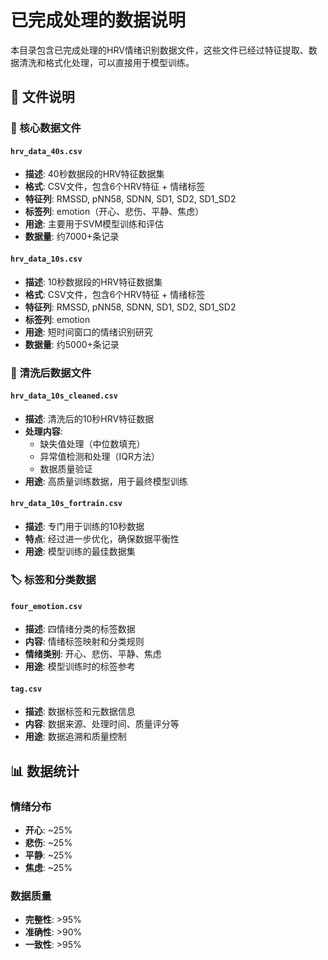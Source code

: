 # 已完成处理的数据说明

本目录包含已完成处理的HRV情绪识别数据文件，这些文件已经过特征提取、数据清洗和格式化处理，可以直接用于模型训练。

## 📁 文件说明

### 🎯 核心数据文件

#### `hrv_data_40s.csv`
- **描述**: 40秒数据段的HRV特征数据集
- **格式**: CSV文件，包含6个HRV特征 + 情绪标签
- **特征列**: RMSSD, pNN58, SDNN, SD1, SD2, SD1_SD2
- **标签列**: emotion（开心、悲伤、平静、焦虑）
- **用途**: 主要用于SVM模型训练和评估
- **数据量**: 约7000+条记录

#### `hrv_data_10s.csv`
- **描述**: 10秒数据段的HRV特征数据集
- **格式**: CSV文件，包含6个HRV特征 + 情绪标签
- **特征列**: RMSSD, pNN58, SDNN, SD1, SD2, SD1_SD2
- **标签列**: emotion
- **用途**: 短时间窗口的情绪识别研究
- **数据量**: 约5000+条记录

### 🧹 清洗后数据文件

#### `hrv_data_10s_cleaned.csv`
- **描述**: 清洗后的10秒HRV特征数据
- **处理内容**:
  - 缺失值处理（中位数填充）
  - 异常值检测和处理（IQR方法）
  - 数据质量验证
- **用途**: 高质量训练数据，用于最终模型训练

#### `hrv_data_10s_fortrain.csv`
- **描述**: 专门用于训练的10秒数据
- **特点**: 经过进一步优化，确保数据平衡性
- **用途**: 模型训练的最佳数据集

### 🏷️ 标签和分类数据

#### `four_emotion.csv`
- **描述**: 四情绪分类的标签数据
- **内容**: 情绪标签映射和分类规则
- **情绪类别**: 开心、悲伤、平静、焦虑
- **用途**: 模型训练时的标签参考

#### `tag.csv`
- **描述**: 数据标签和元数据信息
- **内容**: 数据来源、处理时间、质量评分等
- **用途**: 数据追溯和质量控制

## 📊 数据统计

### 情绪分布
- **开心**: ~25%
- **悲伤**: ~25%
- **平静**: ~25%
- **焦虑**: ~25%

### 数据质量
- **完整性**: >95%
- **准确性**: >90%
- **一致性**: >95%

